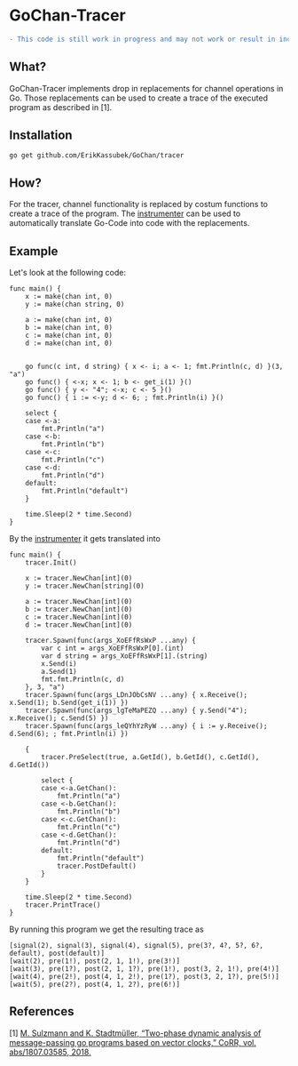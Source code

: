 # GoChan-Tracer

```diff 
- This code is still work in progress and may not work or result in incorrect behavior!
```

## What?
GoChan-Tracer implements drop in replacements for channel operations in Go.
Those replacements can be used to create a trace of the executed program as described in [1]. 

## Installation
```
go get github.com/ErikKassubek/GoChan/tracer
```
## How?
For the tracer, channel functionality is replaced by costum functions to create a trace of the program. The [instrumenter](https://github.com/ErikKassubek/GoChan/tree/main/instrumenter) can be used to automatically translate Go-Code into code with the replacements. 

## Example
Let's look at the following code:
```
func main() {
	x := make(chan int, 0)
	y := make(chan string, 0)

	a := make(chan int, 0)
	b := make(chan int, 0)
	c := make(chan int, 0)
	d := make(chan int, 0)


	go func(c int, d string) { x <- i; a <- 1; fmt.Println(c, d) }(3, "a")
	go func() { <-x; x <- 1; b <- get_i(1) }()
	go func() { y <- "4"; <-x; c <- 5 }()
	go func() { i := <-y; d <- 6; ; fmt.Println(i) }()

	select {
	case <-a:
		fmt.Println("a")
	case <-b:
		fmt.Println("b")
	case <-c:
		fmt.Println("c")
	case <-d:
		fmt.Println("d")
	default:
		fmt.Println("default")
	}

	time.Sleep(2 * time.Second)
}
```
By the [instrumenter](https://github.com/ErikKassubek/GoChan/tree/main/instrumenter) it gets translated into
```
func main() {
	tracer.Init()

	x := tracer.NewChan[int](0)
	y := tracer.NewChan[string](0)

	a := tracer.NewChan[int](0)
	b := tracer.NewChan[int](0)
	c := tracer.NewChan[int](0)
	d := tracer.NewChan[int](0)

	tracer.Spawn(func(args_XoEFfRsWxP ...any) {
		var c int = args_XoEFfRsWxP[0].(int)
		var d string = args_XoEFfRsWxP[1].(string)
		x.Send(i)
		a.Send(1)
		fmt.fmt.Println(c, d)
	}, 3, "a")
	tracer.Spawn(func(args_LDnJObCsNV ...any) { x.Receive(); x.Send(1); b.Send(get_i(1)) })
	tracer.Spawn(func(args_lgTeMaPEZQ ...any) { y.Send("4"); x.Receive(); c.Send(5) })
	tracer.Spawn(func(args_leQYhYzRyW ...any) { i := y.Receive(); d.Send(6); ; fmt.Println(i) })

	{
		tracer.PreSelect(true, a.GetId(), b.GetId(), c.GetId(), d.GetId())

		select {
		case <-a.GetChan():
			fmt.Println("a")
		case <-b.GetChan():
			fmt.Println("b")
		case <-c.GetChan():
			fmt.Println("c")
		case <-d.GetChan():
			fmt.Println("d")
		default:
			fmt.Println("default")
			tracer.PostDefault()
		}
	}

	time.Sleep(2 * time.Second)
	tracer.PrintTrace()
}
``` 
By running this program we get the resulting trace as
```
[signal(2), signal(3), signal(4), signal(5), pre(3?, 4?, 5?, 6?, default), post(default)]
[wait(2), pre(1!), post(2, 1, 1!), pre(3!)]
[wait(3), pre(1?), post(2, 1, 1?), pre(1!), post(3, 2, 1!), pre(4!)]
[wait(4), pre(2!), post(4, 1, 2!), pre(1?), post(3, 2, 1?), pre(5!)]
[wait(5), pre(2?), post(4, 1, 2?), pre(6!)]
```


 
 
## References 
[1] [M. Sulzmann and K. Stadtmüller, “Two-phase dynamic analysis of message-passing
go programs based on vector clocks,” CoRR, vol. abs/1807.03585, 2018.](https://arxiv.org/abs/1807.03585)
